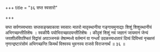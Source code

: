 +++
title = "३६ सप्त स्वसारो"

+++

सप्त सर्पणस्वभावाः सप्तसङ्ख्याकावा स्वसारः मातरो मातृस्थानीया गङ्गायमुनाद्याः शिशुं शिशुस्थानीयं अभिगच्छन्तीतिशॆषः । स्वकीयैः पयोभिराच्छादयन्तीतिशॆषः । कीदृशं शिशुं नवं जज्ञानं जायमानं जेन्यं जयशीलंविपश्चितं विद्वांसं अपाञ्जनकं तेषाम्मध्ये वर्तमानं वा गन्धर्वं उदकस्यधातारं दिव्यं दिविभवं नृचक्षसं नृणान्द्रष्टारंसोमं अभिगच्छन्ति किमर्थं विश्वस्य भुवनस्य राजसे विराजनार्थं ॥ ३६ ॥